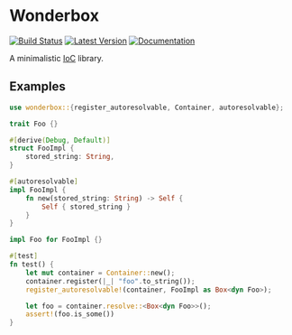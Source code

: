 # Wonderbox

[![Build Status](https://travis-ci.com/jnferner/wonderbox.svg?branch=master)](https://travis-ci.com/jnferner/wonderbox)
[![Latest Version](https://img.shields.io/crates/v/wonderbox.svg)](https://crates.io/crates/wonderbox)
[![Documentation](https://docs.rs/wonderbox/badge.svg)](https://docs.rs/wonderbox)


A minimalistic [IoC](https://en.wikipedia.org/wiki/Inversion_of_control) library.

## Examples

```rust
use wonderbox::{register_autoresolvable, Container, autoresolvable};

trait Foo {}

#[derive(Debug, Default)]
struct FooImpl {
    stored_string: String,
}

#[autoresolvable]
impl FooImpl {
    fn new(stored_string: String) -> Self {
        Self { stored_string }
    }
}

impl Foo for FooImpl {}

#[test]
fn test() {
    let mut container = Container::new();
    container.register(|_| "foo".to_string());
    register_autoresolvable!(container, FooImpl as Box<dyn Foo>);

    let foo = container.resolve::<Box<dyn Foo>>();
    assert!(foo.is_some())
}

```
